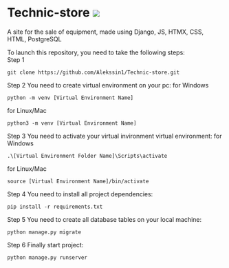 # Technic-store ![](https://img.shields.io/badge/django-4.0-brightgreen)

A site for the sale of equipment, made using Django, JS, HTMX, CSS, HTML, PostgreSQL

To launch this repository, you need to take the following steps:
<br/> Step 1

```
git clone https://github.com/Alekssin1/Technic-store.git
```
Step 2 You need to create virtual environment on your pc: for Windows
```
python -m venv [Virtual Environment Name]
```
for Linux/Mac

```
python3 -m venv [Virtual Environment Name]
```
Step 3 You need to activate your virtual invironment virtual environment: for Windows
```
.\[Virtual Environment Folder Name]\Scripts\activate
```
for Linux/Mac
```
source [Virtual Environment Name]/bin/activate
```
Step 4 You need to install all project dependencies:
```
pip install -r requirements.txt
```
Step 5 You need to create all database tables on your local machine:
```
python manage.py migrate
```
Step 6 Finally start project:
```
python manage.py runserver
```
